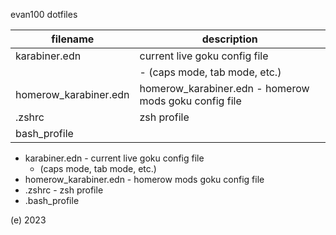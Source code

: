 evan100 dotfiles

| filename              | description                                           |
| --------------------- | ----------------------------------------------------- |
| karabiner.edn         | current live goku config file                         |
|                       | - (caps mode, tab mode, etc.)                         |
| homerow_karabiner.edn | homerow_karabiner.edn - homerow mods goku config file |
| .zshrc                | zsh profile                                           |
| bash_profile          |                                                       |

- karabiner.edn - current live goku config file
  - (caps mode, tab mode, etc.)
- homerow_karabiner.edn - homerow mods goku config file
- .zshrc - zsh profile
- .bash_profile

(e) 2023
